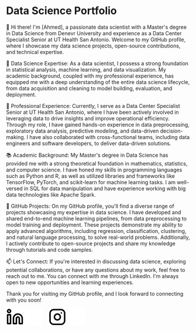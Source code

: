 # Data Science Portfolio

👋 Hi there! I'm [Ahmed], a passionate data scientist with a Master's degree in Data Science from Denevr University and experience as a Data Center Specialist Senior at UT Health San Antonio. Welcome to my GitHub profile, where I showcase my data science projects, open-source contributions, and technical expertise.

🔬 Data Science Expertise:
As a data scientist, I possess a strong foundation in statistical analysis, machine learning, and data visualization. My academic background, coupled with my professional experience, has equipped me with a deep understanding of the entire data science lifecycle, from data acquisition and cleaning to model building, evaluation, and deployment.

💼 Professional Experience:
Currently, I serve as a Data Center Specialist Senior at UT Health San Antonio, where I have been actively involved in leveraging data to drive insights and improve operational efficiency. Through my role, I have gained hands-on experience in data preprocessing, exploratory data analysis, predictive modeling, and data-driven decision-making. I have also collaborated with cross-functional teams, including data engineers and software developers, to deliver data-driven solutions.

📚 Academic Background:
My Master's degree in Data Science has provided me with a strong theoretical foundation in mathematics, statistics, and computer science. I have honed my skills in programming languages such as Python and R, as well as utilized libraries and frameworks like TensorFlow, PyTorch, and scikit-learn for machine learning tasks. I am well-versed in SQL for data manipulation and have experience working with big data technologies like Apache Spark.

🚀 GitHub Projects:
On my GitHub profile, you'll find a diverse range of projects showcasing my expertise in data science. I have developed and shared end-to-end machine learning pipelines, from data preprocessing to model training and deployment. These projects demonstrate my ability to apply advanced algorithms, including regression, classification, clustering, and natural language processing, to solve real-world problems. Additionally, I actively contribute to open-source projects and share my knowledge through tutorials and code samples.

📫 Let's Connect:
If you're interested in discussing data science, exploring potential collaborations, or have any questions about my work, feel free to reach out to me. You can connect with me through LinkedIn. I'm always open to new opportunities and learning experiences.

Thank you for visiting my GitHub profile, and I look forward to connecting with you soon!

[![website](./img/linkedin-light.svg)](https://linkedin.com/in/amido84#gh-light-mode-only)
[![website](./img/linkedin-dark.svg)](https://linkedin.com/in/amido84#gh-dark-mode-only)
&nbsp;&nbsp;
[![website](./img/instagram-light.svg)](https://instagram.com/amido_84#gh-light-mode-only)
[![website](./img/instagram-dark.svg)](https://instagram.com/amido_84#gh-dark-mode-only)

